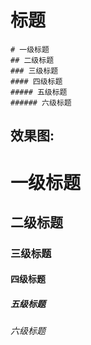 # 标题

```
# 一级标题
## 二级标题
### 三级标题
#### 四级标题
##### 五级标题
###### 六级标题
```

## 效果图:

# 一级标题
## 二级标题
### 三级标题
#### 四级标题
##### 五级标题
###### 六级标题
